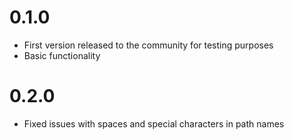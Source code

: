 0.1.0
=====
- First version released to the community for testing purposes
- Basic functionality

0.2.0
=====
- Fixed issues with spaces and special characters in path names